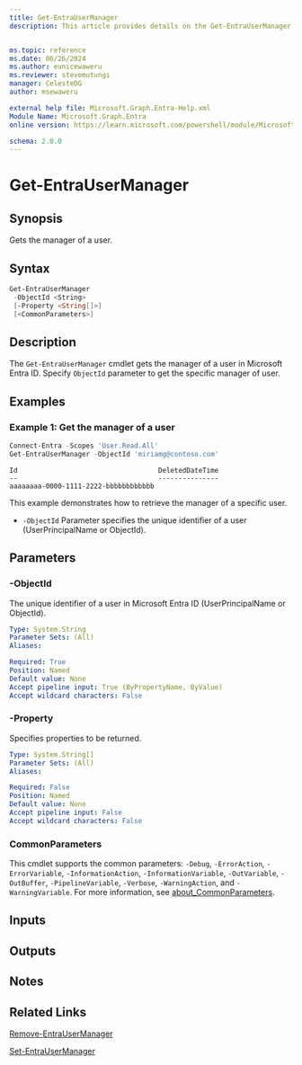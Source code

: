 ```yaml
---
title: Get-EntraUserManager
description: This article provides details on the Get-EntraUserManager command.


ms.topic: reference
ms.date: 06/26/2024
ms.author: eunicewaweru
ms.reviewer: stevemutungi
manager: CelesteDG
author: msewaweru

external help file: Microsoft.Graph.Entra-Help.xml
Module Name: Microsoft.Graph.Entra
online version: https://learn.microsoft.com/powershell/module/Microsoft.Graph.Entra/Get-EntraUserManager

schema: 2.0.0
---
```


# Get-EntraUserManager

## Synopsis

Gets the manager of a user.

## Syntax

```powershell
Get-EntraUserManager
 -ObjectId <String>
 [-Property <String[]>]
 [<CommonParameters>]
```

## Description

The `Get-EntraUserManager` cmdlet gets the manager of a user in Microsoft Entra ID. Specify
`ObjectId` parameter to get the specific manager of user.

## Examples

### Example 1: Get the manager of a user

```powershell
Connect-Entra -Scopes 'User.Read.All'
Get-EntraUserManager -ObjectId 'miriamg@contoso.com'
```

```Output
Id                                   DeletedDateTime
--                                   ---------------
aaaaaaaa-0000-1111-2222-bbbbbbbbbbbb
```

This example demonstrates how to retrieve the manager of a specific user.

- `-ObjectId` Parameter specifies the unique identifier of a user (UserPrincipalName or ObjectId).

## Parameters

### -ObjectId

The unique identifier of a user in Microsoft Entra ID (UserPrincipalName or ObjectId).

```yaml
Type: System.String
Parameter Sets: (All)
Aliases:

Required: True
Position: Named
Default value: None
Accept pipeline input: True (ByPropertyName, ByValue)
Accept wildcard characters: False
```

### -Property

Specifies properties to be returned.

```yaml
Type: System.String[]
Parameter Sets: (All)
Aliases:

Required: False
Position: Named
Default value: None
Accept pipeline input: False
Accept wildcard characters: False
```

### CommonParameters

This cmdlet supports the common parameters: `-Debug`, `-ErrorAction`, `-ErrorVariable`, `-InformationAction`, `-InformationVariable`, `-OutVariable`, `-OutBuffer`, `-PipelineVariable`, `-Verbose`, `-WarningAction`, and `-WarningVariable`. For more information, see [about_CommonParameters](https://go.microsoft.com/fwlink/?LinkID=113216).

## Inputs

## Outputs

## Notes

## Related Links

[Remove-EntraUserManager](Remove-EntraUserManager.md)

[Set-EntraUserManager](Set-EntraUserManager.md)
